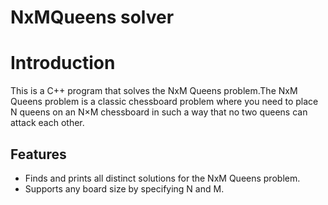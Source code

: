 # NxMQueens solver

# Introduction

This is a C++ program that solves the NxM Queens problem.The NxM Queens problem is a classic chessboard problem where you need to place N queens on an N×M chessboard in such a way that no two queens can attack each other.

## Features

- Finds and prints all distinct solutions for the NxM Queens problem.
- Supports any board size by specifying N and M.
